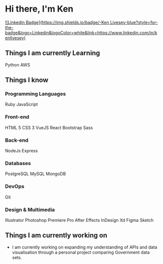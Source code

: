 # Hi there, I'm Ken

[![Linkedin Badge](https://img.shields.io/badge/-Ken Livesey-blue?style=for-the-badge&logo=Linkedin&logoColor=white&link=https://www.linkedin.com/in/kenlivesey)](https://www.linkedin.com/in/kenlivesey)

## Things I am currently Learning
Python
AWS

## Things I know
### Programming Languages
Ruby
JavaScript
### Front-end
HTML 5
CSS 3
VueJS
React
Bootstrap
Sass
### Back-end
NodeJs
Express
### Databases
PostgreSQL
MySQL
MongoDB
### DevOps
Git
### Design & Multimedia
Illustrator
Photoshop
Premiere Pro
After Effects
InDesign
Xd
Figma
Sketch

## Things I am currently working on
* I am currently working on expanding my understanding of APIs and data visualisation through a personal project comparing Government data sets.
